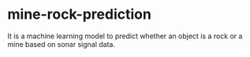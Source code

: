 # mine-rock-prediction
It is a  machine learning model to predict whether an object is a rock or a mine based on sonar signal data.
